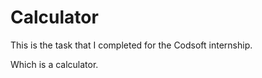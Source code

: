# Calculator
This is the task that I completed for the Codsoft internship. 

Which is a calculator. 
